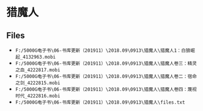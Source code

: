 # 猎魔人

## Files

- `F:/5000G电子书\06-书库更新（201911）\2018.09\0913\猎魔人\猎魔人1：白狼崛起_4132963.mobi`
- `F:/5000G电子书\06-书库更新（201911）\2018.09\0913\猎魔人\猎魔人卷三：精灵之血_4222817.mobi`
- `F:/5000G电子书\06-书库更新（201911）\2018.09\0913\猎魔人\猎魔人卷二：宿命之剑_4222815.mobi`
- `F:/5000G电子书\06-书库更新（201911）\2018.09\0913\猎魔人\猎魔人卷四：蔑视时代_4222816.mobi`
- `F:/5000G电子书\06-书库更新（201911）\2018.09\0913\猎魔人\files.txt`
